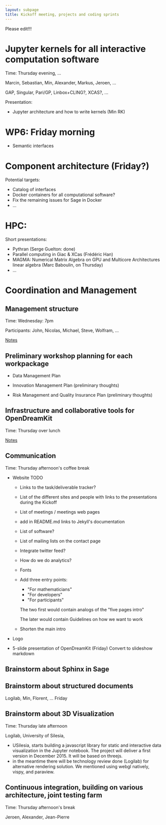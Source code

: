 ```yaml
---
layout: subpage
title: Kickoff meeting, projects and coding sprints
---
```


Please edit!!!

# Jupyter kernels for all interactive computation software

Time: Thursday evening, ...

Marcin, Sebastian, Min, Alexander, Markus, Jeroen, ...

GAP, Singular, Pari/GP, Linbox+CLING?, XCAS?, ...

Presentation:

- Jupyter architecture and how to write kernels (Min RK)

# WP6: Friday morning

- Semantic interfaces

# Component architecture (Friday?)

Potential targets:

- Catalog of interfaces
- Docker containers for all computational software?
- Fix the remaining issues for Sage in Docker
- ...

# HPC:

Short presentations:

- Pythran (Serge Guelton: done)
- Parallel computing in Giac & XCas (Frédéric Han)
- MAGMA: Numerical Matrix Algebra on GPU and Multicore Architectures
  linear algebra (Marc Baboulin, on Thursday)
- ...

# Coordination and Management

## Management structure

Time: Wednesday: 7pm

Participants: John, Nicolas, Michael, Steve, Wolfram, ...

[Notes](../management_structure)

## Preliminary workshop planning for each workpackage

- Data Management Plan

- Innovation Management Plan (preliminary thoughts)

- Risk Management and Quality Insurance Plan (preliminary thoughts)

## Infrastructure and collaborative tools for OpenDreamKit

Time: Thursday over lunch

[Notes](../infrastructure)

## Communication

Time: Thursday afternoon's coffee break

- Website TODO

  - Links to the task/deliverable tracker?
  - List of the different sites and people
    with links to the presentations during the Kickoff
  - List of meetings / meetings web pages
  - add in README.md links to Jekyll's documentation
  - List of software?
  - List of mailing lists on the contact page
  - Integrate twitter feed?
  - How do we do analytics?
  - Fonts
  - Add three entry points:
    - "For mathematicians"
    - "For developers"
    - "For participants"

    The two first would contain analogs of the "five pages intro"

    The later would contain Guidelines on how we want to work

  - Shorten the main intro

- Logo

- 5-slide presentation of OpenDreamKit (Friday)
  Convert to slideshow markdown

## Brainstorm about Sphinx in Sage

## Brainstorm about structured documents

Logilab, Min, Florent, ... Friday

## Brainstorm about 3D Visualization

Time: Thursday late afternoon

Logilab, University of Silesia, 

 - USilesia, starts building a javascript library for static and interactive data visualization in the Jupyter notebook. The project will deliver a first version in December 2015. It will be based on threejs.  
 - in the meantime there will be technology review done (Logilab) for alternative rendering solution. We mentioned using webgl natively, vispy, and paraview.

## Continuous integration, building on various architecture, joint testing farm

Time: Thursday afternoon's break

Jeroen, Alexander, Jean-Pierre
